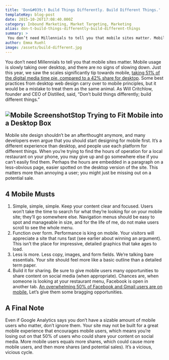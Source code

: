 ```yaml
---
title: 'Don&#039;t Build Things Differently. Build Different Things.'
templateKey: blog-post
date: 2015-10-26T17:08:40.000Z
category: Inbound Marketing, Market Targeting, Marketing
alias: don-t-build-things-differently-build-different-things
summary: > 
 You don’t need Millennials to tell you that mobile sites matter. Mobile usage is slowly taking over desktop, and there are no signs of slowing down. Just this year, we saw the scales significantly tip towards mobile, taking 51% of the digital media time pie, compared to a 42% share for desktop. Some best practices from desktop web design carry over to mobile principles, but it would be a mistake to treat them as the same animal. As Will Critchlow, founder and CEO of Distilled, said, "Don’t build things differently; build different things."
author: Emma Ruehl
image: /assets/build-different.jpg
---
```


You don’t need Millennials to tell you that mobile sites matter. Mobile usage is slowly taking over desktop, and there are no signs of slowing down. Just this year, we saw the scales significantly tip towards mobile, [taking 51% of the digital media time pie, compared to a 42% share for desktop](http://www.smartinsights.com/internet-marketing-statistics/insights-from-kpcb-us-and-global-internet-trends-2015-report/attachment/mobile-internet-trends-mary-meeker-2015-1/). Some best practices from desktop web design carry over to mobile principles, but it would be a mistake to treat them as the same animal. As Will Critchlow, founder and CEO of Distilled, said, “Don’t build things differently; build different things.”

![Mobile Screenshot](/assets/mobile_screenshot.jpg)Stop Trying to Fit Mobile into a Desktop Box
-----------------------------------------------------------------------------------------------

Mobile site design shouldn’t be an afterthought anymore, and many developers even argue that you should start designing for mobile first. It’s a different experience than desktop, and people use each platform for different things. When you’re trying to find the hours of operation for a local restaurant on your phone, you may give up and go somewhere else if you can’t easily find them. Perhaps the hours are embedded in a paragraph on a less-obvious page, easier spotted on the desktop version of the site. This matters more than annoying a user; you might just be missing out on a potential sale. 

4 Mobile Musts
--------------

1.  Simple, simple, simple. Keep your content clear and focused. Users won’t take the time to search for what they’re looking for on your mobile site; they’ll go somewhere else. Navigation menus should be easy to spot and manageable in size, and for the life of me, do not make users scroll to see the whole menu.
2.  Function over form. Performance is king on mobile. Your visitors will appreciate a site that runs fast (see earlier about winning an argument). This isn’t the place for impressive, detailed graphics that take ages to load.
3.  Less is more. Less copy, images, and form fields. We’re talking bare essentials. Your site should feel more like a basic outline than a detailed term paper.
4.  Build it for sharing. Be sure to give mobile users many opportunities to share content on social media (when appropriate). Chances are, when someone is looking at your restaurant menu, Facebook is open in another tab. [An overwhelming 50% of Facebook and Gmail users are on mobile.](http://www.seerinteractive.com/blog/7-powerful-quotes-boost-seo-marketing/?utm_source=feedly&utm_medium=webfeeds) Let’s give them some bragging opportunities.

A Final Note
------------

Even if Google Analytics says you don’t have a sizable amount of mobile users who matter, don’t ignore them. Your site may not be built for a great mobile experience that encourages mobile users, which means you’re losing out on that 50% of users who could share your content on social media. More mobile users equals more shares, which could cause more mobile users, and then more shares (and potential sales). It’s a vicious, vicious cycle.